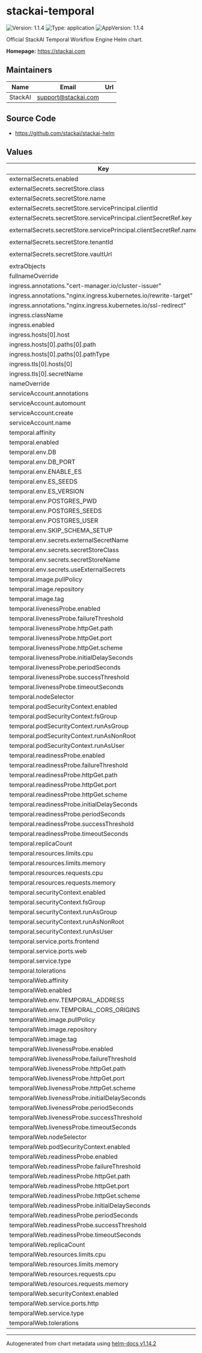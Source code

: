 # stackai-temporal

![Version: 1.1.4](https://img.shields.io/badge/Version-1.1.4-informational?style=flat-square) ![Type: application](https://img.shields.io/badge/Type-application-informational?style=flat-square) ![AppVersion: 1.1.4](https://img.shields.io/badge/AppVersion-1.1.4-informational?style=flat-square)

Official StackAI Temporal Workflow Engine Helm chart.

**Homepage:** <https://stackai.com>

## Maintainers

| Name | Email | Url |
| ---- | ------ | --- |
| StackAI | <support@stackai.com> |  |

## Source Code

* <https://github.com/stackai/stackai-helm>

## Values

| Key | Type | Default | Description |
|-----|------|---------|-------------|
| externalSecrets.enabled | bool | `true` |  |
| externalSecrets.secretStore.class | string | `"azure-keyvault"` |  |
| externalSecrets.secretStore.name | string | `"azure-keyvault-store"` |  |
| externalSecrets.secretStore.servicePrincipal.clientId | string | `"your-client-id"` |  |
| externalSecrets.secretStore.servicePrincipal.clientSecretRef.key | string | `"client-secret"` |  |
| externalSecrets.secretStore.servicePrincipal.clientSecretRef.name | string | `"azure-keyvault-credentials"` |  |
| externalSecrets.secretStore.tenantId | string | `"your-tenant-id"` |  |
| externalSecrets.secretStore.vaultUrl | string | `"https://your-keyvault.vault.azure.net/"` |  |
| extraObjects | list | `[]` |  |
| fullnameOverride | string | `""` |  |
| ingress.annotations."cert-manager.io/cluster-issuer" | string | `"letsencrypt-prod"` |  |
| ingress.annotations."nginx.ingress.kubernetes.io/rewrite-target" | string | `"/"` |  |
| ingress.annotations."nginx.ingress.kubernetes.io/ssl-redirect" | string | `"false"` |  |
| ingress.className | string | `"nginx"` |  |
| ingress.enabled | bool | `true` |  |
| ingress.hosts[0].host | string | `"temporal.yourdomain.com"` |  |
| ingress.hosts[0].paths[0].path | string | `"/"` |  |
| ingress.hosts[0].paths[0].pathType | string | `"Prefix"` |  |
| ingress.tls[0].hosts[0] | string | `"temporal.yourdomain.com"` |  |
| ingress.tls[0].secretName | string | `"temporal-tls"` |  |
| nameOverride | string | `""` |  |
| serviceAccount.annotations | object | `{}` |  |
| serviceAccount.automount | bool | `true` |  |
| serviceAccount.create | bool | `true` |  |
| serviceAccount.name | string | `""` |  |
| temporal.affinity | object | `{}` |  |
| temporal.enabled | bool | `true` |  |
| temporal.env.DB | string | `"postgres12"` |  |
| temporal.env.DB_PORT | string | `"5432"` |  |
| temporal.env.ENABLE_ES | string | `"false"` |  |
| temporal.env.ES_SEEDS | string | `""` |  |
| temporal.env.ES_VERSION | string | `"v7"` |  |
| temporal.env.POSTGRES_PWD | string | `""` |  |
| temporal.env.POSTGRES_SEEDS | string | `""` |  |
| temporal.env.POSTGRES_USER | string | `"temporal"` |  |
| temporal.env.SKIP_SCHEMA_SETUP | string | `"true"` |  |
| temporal.env.secrets.externalSecretName | string | `"temporal-secrets"` |  |
| temporal.env.secrets.secretStoreClass | string | `"azure-keyvault"` |  |
| temporal.env.secrets.secretStoreName | string | `"azure-keyvault-store"` |  |
| temporal.env.secrets.useExternalSecrets | bool | `true` |  |
| temporal.image.pullPolicy | string | `"IfNotPresent"` |  |
| temporal.image.repository | string | `"temporalio/auto-setup"` |  |
| temporal.image.tag | string | `"1.24.2"` |  |
| temporal.livenessProbe.enabled | bool | `true` |  |
| temporal.livenessProbe.failureThreshold | int | `3` |  |
| temporal.livenessProbe.httpGet.path | string | `"/"` |  |
| temporal.livenessProbe.httpGet.port | string | `"web"` |  |
| temporal.livenessProbe.httpGet.scheme | string | `"HTTP"` |  |
| temporal.livenessProbe.initialDelaySeconds | int | `60` |  |
| temporal.livenessProbe.periodSeconds | int | `30` |  |
| temporal.livenessProbe.successThreshold | int | `1` |  |
| temporal.livenessProbe.timeoutSeconds | int | `10` |  |
| temporal.nodeSelector | object | `{}` |  |
| temporal.podSecurityContext.enabled | bool | `true` |  |
| temporal.podSecurityContext.fsGroup | int | `1000` |  |
| temporal.podSecurityContext.runAsGroup | int | `1000` |  |
| temporal.podSecurityContext.runAsNonRoot | bool | `true` |  |
| temporal.podSecurityContext.runAsUser | int | `1000` |  |
| temporal.readinessProbe.enabled | bool | `true` |  |
| temporal.readinessProbe.failureThreshold | int | `3` |  |
| temporal.readinessProbe.httpGet.path | string | `"/"` |  |
| temporal.readinessProbe.httpGet.port | string | `"web"` |  |
| temporal.readinessProbe.httpGet.scheme | string | `"HTTP"` |  |
| temporal.readinessProbe.initialDelaySeconds | int | `30` |  |
| temporal.readinessProbe.periodSeconds | int | `10` |  |
| temporal.readinessProbe.successThreshold | int | `1` |  |
| temporal.readinessProbe.timeoutSeconds | int | `5` |  |
| temporal.replicaCount | int | `1` |  |
| temporal.resources.limits.cpu | string | `"1000m"` |  |
| temporal.resources.limits.memory | string | `"1Gi"` |  |
| temporal.resources.requests.cpu | string | `"200m"` |  |
| temporal.resources.requests.memory | string | `"512Mi"` |  |
| temporal.securityContext.enabled | bool | `true` |  |
| temporal.securityContext.fsGroup | int | `1000` |  |
| temporal.securityContext.runAsGroup | int | `1000` |  |
| temporal.securityContext.runAsNonRoot | bool | `true` |  |
| temporal.securityContext.runAsUser | int | `1000` |  |
| temporal.service.ports.frontend | int | `7233` |  |
| temporal.service.ports.web | int | `8080` |  |
| temporal.service.type | string | `"ClusterIP"` |  |
| temporal.tolerations | list | `[]` |  |
| temporalWeb.affinity | object | `{}` |  |
| temporalWeb.enabled | bool | `true` |  |
| temporalWeb.env.TEMPORAL_ADDRESS | string | `"temporal-server:7233"` |  |
| temporalWeb.env.TEMPORAL_CORS_ORIGINS | string | `"http://localhost:3000"` |  |
| temporalWeb.image.pullPolicy | string | `"IfNotPresent"` |  |
| temporalWeb.image.repository | string | `"temporalio/ui"` |  |
| temporalWeb.image.tag | string | `"2.29.0"` |  |
| temporalWeb.livenessProbe.enabled | bool | `true` |  |
| temporalWeb.livenessProbe.failureThreshold | int | `3` |  |
| temporalWeb.livenessProbe.httpGet.path | string | `"/"` |  |
| temporalWeb.livenessProbe.httpGet.port | string | `"http"` |  |
| temporalWeb.livenessProbe.httpGet.scheme | string | `"HTTP"` |  |
| temporalWeb.livenessProbe.initialDelaySeconds | int | `30` |  |
| temporalWeb.livenessProbe.periodSeconds | int | `30` |  |
| temporalWeb.livenessProbe.successThreshold | int | `1` |  |
| temporalWeb.livenessProbe.timeoutSeconds | int | `10` |  |
| temporalWeb.nodeSelector | object | `{}` |  |
| temporalWeb.podSecurityContext.enabled | bool | `false` |  |
| temporalWeb.readinessProbe.enabled | bool | `true` |  |
| temporalWeb.readinessProbe.failureThreshold | int | `3` |  |
| temporalWeb.readinessProbe.httpGet.path | string | `"/"` |  |
| temporalWeb.readinessProbe.httpGet.port | string | `"http"` |  |
| temporalWeb.readinessProbe.httpGet.scheme | string | `"HTTP"` |  |
| temporalWeb.readinessProbe.initialDelaySeconds | int | `10` |  |
| temporalWeb.readinessProbe.periodSeconds | int | `10` |  |
| temporalWeb.readinessProbe.successThreshold | int | `1` |  |
| temporalWeb.readinessProbe.timeoutSeconds | int | `5` |  |
| temporalWeb.replicaCount | int | `1` |  |
| temporalWeb.resources.limits.cpu | string | `"200m"` |  |
| temporalWeb.resources.limits.memory | string | `"256Mi"` |  |
| temporalWeb.resources.requests.cpu | string | `"100m"` |  |
| temporalWeb.resources.requests.memory | string | `"128Mi"` |  |
| temporalWeb.securityContext.enabled | bool | `false` |  |
| temporalWeb.service.ports.http | int | `8088` |  |
| temporalWeb.service.type | string | `"ClusterIP"` |  |
| temporalWeb.tolerations | list | `[]` |  |

----------------------------------------------
Autogenerated from chart metadata using [helm-docs v1.14.2](https://github.com/norwoodj/helm-docs/releases/v1.14.2)

